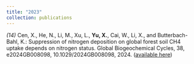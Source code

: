 ```yaml
---
title: "2023"
collection: publications
---
```

_(14)_ Cen, X., He, N., Li, M., Xu, L., **Yu, X.**, Cai, W., Li, X., and Butterbach-Bahl, K.: Suppression of nitrogen deposition on global forest soil CH4 uptake depends on nitrogen status. Global Biogeochemical Cycles, 38, e2024GB008098, 10.1029/2024GB008098, 2024. ([available here](https://agupubs.onlinelibrary.wiley.com/doi/10.1029/2024GB008098))<br><br>
